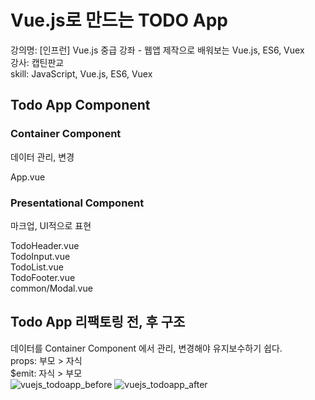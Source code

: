 # Vue.js로 만드는 TODO App
강의명: [인프런] Vue.js 중급 강좌 - 웹앱 제작으로 배워보는 Vue.js, ES6, Vuex                  
강사: 캡틴판교                  
skill: JavaScript, Vue.js, ES6, Vuex                  

## Todo App Component

### Container Component

데이터 관리, 변경

App.vue

### Presentational Component

마크업, UI적으로 표현

TodoHeader.vue           
TodoInput.vue           
TodoList.vue          
TodoFooter.vue              
common/Modal.vue             

## Todo App 리팩토링 전, 후 구조
데이터를 Container Component 에서 관리, 변경해야 유지보수하기 쉽다.             
props: 부모 > 자식                         
$emit: 자식 > 부모              
![vuejs_todoapp_before](https://user-images.githubusercontent.com/42309919/103492849-2db46480-4e71-11eb-84ae-dcbbefb8d58d.PNG)
![vuejs_todoapp_after](https://user-images.githubusercontent.com/42309919/103492850-2e4cfb00-4e71-11eb-9b40-85e1a609a808.PNG)

